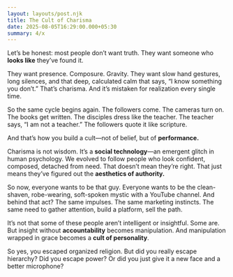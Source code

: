 ```yaml
---
layout: layouts/post.njk
title: The Cult of Charisma
date: 2025-08-05T16:29:00.000+05:30
summary: 4/x
---
```

Let’s be honest: most people don’t want truth. They want someone who **looks like** they’ve found it.

They want presence. Composure. Gravity. They want slow hand gestures, long silences, and that deep, calculated calm that says, “I know something you don’t.” That’s charisma. And it’s mistaken for realization every single time.

So the same cycle begins again. The followers come. The cameras turn on. The books get written. The disciples dress like the teacher. The teacher says, “I am not a teacher.” The followers quote it like scripture.

And that’s how you build a cult—not of belief, but of **performance.**

Charisma is not wisdom. It’s a **social technology**—an emergent glitch in human psychology. We evolved to follow people who look confident, composed, detached from need. That doesn’t mean they’re right. That just means they’ve figured out the **aesthetics of authority.**

So now, everyone wants to be that guy. Everyone wants to be the clean-shaven, robe-wearing, soft-spoken mystic with a YouTube channel. And behind that act? The same impulses. The same marketing instincts. The same need to gather attention, build a platform, sell the path.

It’s not that some of these people aren’t intelligent or insightful. Some are. But insight without **accountability** becomes manipulation. And manipulation wrapped in grace becomes a **cult of personality**.

So yes, you escaped organized religion.
But did you really escape hierarchy?
Did you escape power?
Or did you just give it a new face and a better microphone?
